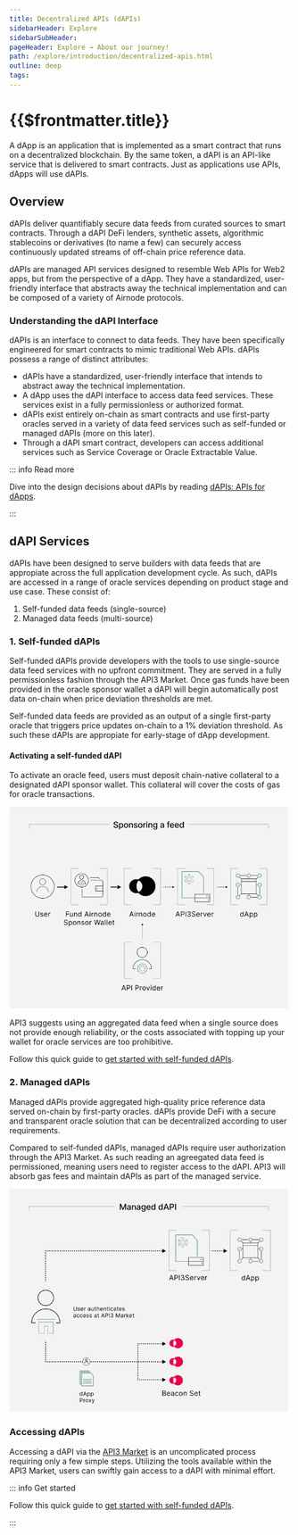 ```yaml
---
title: Decentralized APIs (dAPIs)
sidebarHeader: Explore
sidebarSubHeader:
pageHeader: Explore → About our journey!
path: /explore/introduction/decentralized-apis.html
outline: deep
tags:
---
```


<PageHeader/>

<SearchHighlight/>

# {{$frontmatter.title}}

A dApp is an application that is implemented as a smart contract that runs on a
decentralized blockchain. By the same token, a dAPI is an API-like service that
is delivered to smart contracts. Just as applications use APIs, dApps will use
dAPIs.

## Overview

dAPIs deliver quantifiably secure data feeds from curated sources to smart
contracts. Through a dAPI DeFi lenders, synthetic assets, algorithmic
stablecoins or derivatives (to name a few) can securely access continuously
updated streams of off-chain price reference data.

dAPIs are managed API services designed to resemble Web APIs for Web2 apps, but
from the perspective of a dApp. They have a standardized, user-friendly
interface that <!--intends to--> abstracts away the technical implementation and
can be composed of a variety of Airnode protocols. <!-- is this correct?-->

<!--These typically encompass Request-response Protocol (RRP), Publish-subscribe Protocol (PSP),
relayed RRP, relayed PSP and API-signed data.-->

<!-- Can we turn this paragraph into an asset

dAPIs are then delivered to builders from a variety of oracle services price
reference data for the latest cryptocurrency, stock and commodity prices.-->

### Understanding the dAPI Interface

dAPIs is an interface to connect to data feeds. They have been specifically
engineered for smart contracts to mimic traditional Web APIs. dAPIs possess a
range of distinct attributes:

- dAPIs have a standardized, user-friendly interface that intends to abstract
  away the technical implementation.
- A dApp uses the dAPI interface to access data feed services. These services
  exist in a fully permissionless or authorized format.
- dAPIs exist entirely on-chain as smart contracts and use first-party oracles
  served in a variety of data feed services such as self-funded or managed dAPIs
  (more on this later).
- Through a dAPI smart contract, developers can access additional services such
  as Service Coverage or Oracle Extractable Value.

::: info Read more

Dive into the design decisions about dAPIs by reading
[dAPIs: APIs for dApps<ExternalLinkImage/>](https://medium.com/api3/dapis-apis-for-dapps-53b83f8d2493).

:::

## dAPI Services

dAPIs have been designed to serve builders with data feeds that are appropiate
across the full application development cycle. As such, dAPIs are accessed in a
range of oracle services depending on product stage and use case. These consist
of:

1. Self-funded data feeds (single-source)
2. Managed data feeds (multi-source)

### 1. Self-funded dAPIs

Self-funded dAPIs provide developers with the tools to use single-source data
feed services with no upfront commitment. They are served in a fully
permissionless fashion through the API3 Market. Once gas funds have been
provided in the oracle sponsor wallet a dAPI will begin automatically post data
on-chain when price deviation thresholds are met.

Self-funded data feeds are provided as an output of a single first-party oracle
that triggers price updates on-chain to a 1% deviation threshold. As such these
dAPIs are appropiate for early-stage of dApp development.

#### Activating a self-funded dAPI

To activate an oracle feed, users must deposit chain-native collateral to a
designated dAPI sponsor wallet. This collateral will cover the costs of gas for
oracle transactions.

 <img src="../assets/images/Sponsoring_a_feed_overview.png" style="width:500px">

<!--Self-funded data feeds are permissionless price reference dAPIs where collateral for an oracle update transaction is provided by the user. Self-funded dAPIs are activated by funding a gas wallet using the API3 Market.-->

<!--In cases where a single source is deemed insufficient or the overhead of keeping a wallet topped up for oracle services is undesirable, API3 recommends to utilize an ageeegated data feed.-->

API3 suggests using an aggregated data feed when a single source does not
provide enough reliability, or the costs associated with topping up your wallet
for oracle services are too prohibitive.

Follow this quick guide to
[get started with self-funded dAPIs](/guides/dapis/subscribing-self-funded-dapis/).

<!--<div class="api3-css-nav-box-flex-row">
    <NavBox type='EXPLORE' id="_access-a-self-funded-data-feed"/>
</div>-->

### 2. Managed dAPIs

Managed dAPIs provide aggregated high-quality price reference data served
on-chain by first-party oracles. dAPIs provide DeFi with a secure and
transparent oracle solution that can be decentralized according to user
requirements.

Compared to self-funded dAPIs, managed dAPIs require user authorization through
the API3 Market. As such reading an agreegated data feed is permissioned,
meaning users need to register access to the dAPI. API3 will absorb gas fees and
maintain dAPIs as part of the managed service.

<!--higher-level? or user friendly?-->

<!--Compared to single sourced (byog) dAPIs, API3 and the underlying API providers will also take over the gas management overhead from this point onward until the
time that the service expires.-->

 <img src="../assets/images/Managed_dAPI_visual.png" style="width:500px">

<!--design illustration-->

<!--### Service coverage

API3 provides dAPI users with a quantifiable level of security as on-chain
service coverage. Staked tokens in the DAO pool are used to cover potential
financial losses from dAPI malfunctions that the dAPI consumer might incur.

::: info Please note

Service coverage is not a live service and will be accessible in the future.

:::-->

### Accessing dAPIs

<!--You access a dAPI through the API3 Market. This is a simple process by following the tools within API3 Market.-->

Accessing a dAPI via the [API3 Market](https://market.api3.org/dapis) is an
uncomplicated process requiring only a few simple steps. Utilizing the tools
available within the API3 Market, users can swiftly gain access to a dAPI with
minimal effort.

::: info Get started

Follow this quick guide to
[get started with self-funded dAPIs](/guides/dapis/subscribing-self-funded-dapis/).

:::
